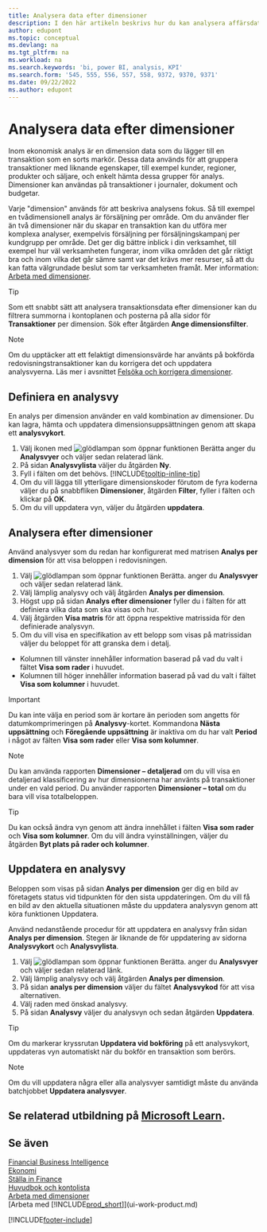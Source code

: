 ```yaml
---
title: Analysera data efter dimensioner
description: I den här artikeln beskrivs hur du kan analysera affärsdata efter dimensioner för att få bättre insikt i verksamheten.
author: edupont
ms.topic: conceptual
ms.devlang: na
ms.tgt_pltfrm: na
ms.workload: na
ms.search.keywords: 'bi, power BI, analysis, KPI'
ms.search.form: '545, 555, 556, 557, 558, 9372, 9370, 9371'
ms.date: 09/22/2022
ms.author: edupont
---
```

# <a name="analyze-data-by-dimensions"></a><a name="analyze-data-by-dimensions"></a><a name="analyze-data-by-dimensions"></a>Analysera data efter dimensioner

Inom ekonomisk analys är en dimension data som du lägger till en transaktion som en sorts markör. Dessa data används för att gruppera transaktioner med liknande egenskaper, till exempel kunder, regioner, produkter och säljare, och enkelt hämta dessa grupper för analys. Dimensioner kan användas på transaktioner i journaler, dokument och budgetar. 

Varje "dimension" används för att beskriva analysens fokus. Så till exempel en tvådimensionell analys är försäljning per område. Om du använder fler än två dimensioner när du skapar en transaktion kan du utföra mer komplexa analyser, exempelvis försäljning per försäljningskampanj per kundgrupp per område. Det ger dig bättre inblick i din verksamhet, till exempel hur väl verksamheten fungerar, inom vilka områden det går riktigt bra och inom vilka det går sämre samt var det krävs mer resurser, så att du kan fatta välgrundade beslut som tar verksamheten framåt. Mer information: [Arbeta med dimensioner](finance-dimensions.md).

> [!TIP]
> Som ett snabbt sätt att analysera transaktionsdata efter dimensioner kan du filtrera summorna i kontoplanen och posterna på alla sidor för **Transaktioner** per dimension. Sök efter åtgärden **Ange dimensionsfilter**.

> [!NOTE]
> Om du upptäcker att ett felaktigt dimensionsvärde har använts på bokförda redovisningstransaktioner kan du korrigera det och uppdatera analysvyerna. Läs mer i avsnittet [Felsöka och korrigera dimensioner](finance-troubleshooting-correcting-dimensions.md#changing-dimension-assignments-after-posting).

## <a name="set-up-an-analysis-view"></a><a name="set-up-an-analysis-view"></a><a name="set-up-an-analysis-view"></a>Definiera en analysvy

En analys per dimension använder en vald kombination av dimensioner. Du kan lagra, hämta och uppdatera dimensionsuppsättningen genom att skapa ett **analysvykort**. 

1. Välj ikonen med ![glödlampan som öppnar funktionen Berätta](media/ui-search/search_small.png "Berätta för mig vad du vill göra") anger du **Analysvyer** och väljer sedan relaterad länk.  
2. På sidan **Analysvylista** väljer du åtgärden **Ny**.
3. Fyll i fälten om det behövs. [!INCLUDE[tooltip-inline-tip](includes/tooltip-inline-tip_md.md)]
4. Om du vill lägga till ytterligare dimensionskoder förutom de fyra koderna väljer du på snabbfliken **Dimensioner**, åtgärden **Filter**, fyller i fälten och klickar på **OK**.  
5. Om du vill uppdatera vyn, väljer du åtgärden **uppdatera**.

## <a name="analyze-by-dimensions"></a><a name="analyze-by-dimensions"></a><a name="analyze-by-dimensions"></a>Analysera efter dimensioner

Använd analysvyer som du redan har konfigurerat med matrisen **Analys per dimension** för att visa beloppen i redovisningen.   

1. Välj ![glödlampan som öppnar funktionen Berätta.](media/ui-search/search_small.png "Berätta för mig vad du vill göra") anger du **Analysvyer** och väljer sedan relaterad länk.  
2. Välj lämplig analysvy och välj åtgärden **Analys per dimension**.
3. Högst upp på sidan **Analys efter dimensioner** fyller du i fälten för att definiera vilka data som ska visas och hur.
4. Välj åtgärden **Visa matris** för att öppna respektive matrissida för den definierade analysvyn.
5. Om du vill visa en specifikation av ett belopp som visas på matrissidan väljer du beloppet för att granska dem i detalj.  

- Kolumnen till vänster innehåller information baserad på vad du valt i fältet **Visa som rader** i huvudet.  
- Kolumnen till höger innehåller information baserad på vad du valt i fältet **Visa som kolumner** i huvudet.

> [!IMPORTANT]  
> Du kan inte välja en period som är kortare än perioden som angetts för datumkomprimeringen på **Analysvy**-kortet. Kommandona **Nästa uppsättning** och **Föregående uppsättning** är inaktiva om du har valt **Period** i något av fälten **Visa som rader** eller **Visa som kolumner**.  

> [!NOTE]  
> Du kan använda rapporten **Dimensioner – detaljerad** om du vill visa en detaljerad klassificering av hur dimensionerna har använts på transaktioner under en vald period. Du använder rapporten **Dimensioner – total** om du bara vill visa totalbeloppen.  

> [!TIP]  
> Du kan också ändra vyn genom att ändra innehållet i fälten **Visa som rader** och **Visa som kolumner**. Om du vill ändra vyinställningen, väljer du åtgärden **Byt plats på rader och kolumner**.

## <a name="update-an-analysis-view"></a><a name="update-an-analysis-view"></a><a name="update-an-analysis-view"></a>Uppdatera en analysvy

Beloppen som visas på sidan **Analys per dimension** ger dig en bild av företagets status vid tidpunkten för den sista uppdateringen. Om du vill få en bild av den aktuella situationen måste du uppdatera analysvyn genom att köra funktionen Uppdatera.

Använd nedanstående procedur för att uppdatera en analysvy från sidan **Analys per dimension**. Stegen är liknande de för uppdatering av sidorna **Analysvykort** och **Analysvylista**.  

1. Välj ![glödlampan som öppnar funktionen Berätta.](media/ui-search/search_small.png "Berätta för mig vad du vill göra") anger du **Analysvyer** och väljer sedan relaterad länk.
2. Välj lämplig analysvy och välj åtgärden **Analys per dimension**.
3. På sidan **analys per dimension** väljer du fältet **Analysvykod** för att visa alternativen.  
4. Välj raden med önskad analysvy.  
5. På sidan **Analysvy** väljer du analysvyn och sedan åtgärden **Uppdatera**.  

> [!TIP]  
> Om du markerar kryssrutan **Uppdatera vid bokföring** på ett analysvykort, uppdateras vyn automatiskt när du bokför en transaktion som berörs.

> [!NOTE]  
> Om du vill uppdatera några eller alla analysvyer samtidigt måste du använda batchjobbet **Uppdatera analysvyer**.  

## <a name="see-related-training-at-microsoft-learn"></a><a name="see-related-training-at-microsoft-learn"></a><a name="see-related-training-at-microsoft-learn"></a>Se relaterad utbildning på [Microsoft Learn](/learn/modules/dimensions-financial-reports-dynamics-365-business-central/index).

## <a name="see-also"></a><a name="see-also"></a><a name="see-also"></a>Se även

[Financial Business Intelligence](bi.md)  
[Ekonomi](finance.md)  
[Ställa in Finance](finance-setup-finance.md)  
[Huvudbok och kontolista](finance-general-ledger.md)  
[Arbeta med dimensioner](finance-dimensions.md)  
[Arbeta med [!INCLUDE[prod_short](includes/prod_short.md)]](ui-work-product.md)  

[!INCLUDE[footer-include](includes/footer-banner.md)]
